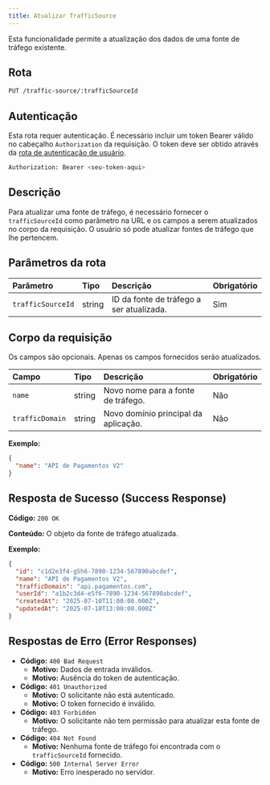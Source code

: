 ```yaml
---
title: Atualizar TrafficSource
---
```


Esta funcionalidade permite a atualização dos dados de uma fonte de tráfego existente.

## Rota

```bash
PUT /traffic-source/:trafficSourceId
```

## Autenticação

Esta rota requer autenticação. É necessário incluir um token Bearer válido no cabeçalho `Authorization` da requisição. O token deve ser obtido através da [rota de autenticação de usuário](/ptbr/user/authuser/).

```bash
Authorization: Bearer <seu-token-aqui>
```

## Descrição

Para atualizar uma fonte de tráfego, é necessário fornecer o `trafficSourceId` como parâmetro na URL e os campos a serem atualizados no corpo da requisição. O usuário só pode atualizar fontes de tráfego que lhe pertencem.

## Parâmetros da rota

| Parâmetro         | Tipo   | Descrição                                | Obrigatório |
| :---------------- | :----- | :--------------------------------------- | :---------- |
| `trafficSourceId` | string | ID da fonte de tráfego a ser atualizada. | Sim         |

## Corpo da requisição

Os campos são opcionais. Apenas os campos fornecidos serão atualizados.

| Campo           | Tipo   | Descrição                            | Obrigatório |
| :-------------- | :----- | :----------------------------------- | :---------- |
| `name`          | string | Novo nome para a fonte de tráfego.   | Não         |
| `trafficDomain` | string | Novo domínio principal da aplicação. | Não         |

**Exemplo:**

```json
{
  "name": "API de Pagamentos V2"
}
```

## Resposta de Sucesso (Success Response)

**Código:** `200 OK`

**Conteúdo:** O objeto da fonte de tráfego atualizada.

**Exemplo:**

```json
{
  "id": "c1d2e3f4-g5h6-7890-1234-567890abcdef",
  "name": "API de Pagamentos V2",
  "trafficDomain": "api.pagamentos.com",
  "userId": "a1b2c3d4-e5f6-7890-1234-567890abcdef",
  "createdAt": "2025-07-10T11:00:00.000Z",
  "updatedAt": "2025-07-10T13:00:00.000Z"
}
```

## Respostas de Erro (Error Responses)

- **Código:** `400 Bad Request`
  - **Motivo:** Dados de entrada inválidos.
  - **Motivo:** Ausência do token de autenticação.
- **Código:** `401 Unauthorized`
  - **Motivo:** O solicitante não está autenticado.
  - **Motivo:** O token fornecido é inválido.
- **Código:** `403 Forbidden`
  - **Motivo:** O solicitante não tem permissão para atualizar esta fonte de tráfego.
- **Código:** `404 Not Found`
  - **Motivo:** Nenhuma fonte de tráfego foi encontrada com o `trafficSourceId` fornecido.
- **Código:** `500 Internal Server Error`
  - **Motivo:** Erro inesperado no servidor.
